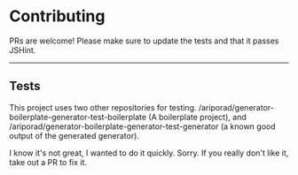 # Contributing

PRs are welcome! Please make sure to update the tests and that it passes JSHint.

---
## Tests
This project uses two other repositories for testing. /ariporad/generator-boilerplate-generator-test-boilerplate
(A boilerplate project), and /ariporad/generator-boilerplate-generator-test-generator (a known good output of the
generated generator).

I know it's not great, I wanted to do it quickly. Sorry. If you really don't like it, take out a PR to fix it.
